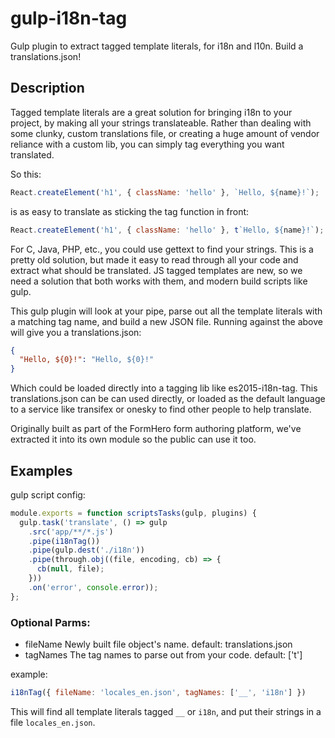 # gulp-i18n-tag
Gulp plugin to extract tagged template literals, for i18n and l10n. Build a translations.json!

## Description
Tagged template literals are a great solution for bringing i18n to your project, by making all your strings
translateable. Rather than dealing with some clunky, custom translations file, or creating a huge amount
of vendor reliance with a custom lib, you can simply tag everything you want translated.

So this:
```javascript
React.createElement('h1', { className: 'hello' }, `Hello, ${name}!`);
```
is as easy to translate as sticking the tag function in front:
```javascript
React.createElement('h1', { className: 'hello' }, t`Hello, ${name}!`);
```

For C, Java, PHP, etc., you could use gettext to find your strings. This is a pretty old solution, but
made it easy to read through all your code and extract what should be translated. JS tagged templates
are new, so we need a solution that both works with them, and modern build scripts like gulp.

This gulp plugin will look at your pipe, parse out all the template literals with a matching tag
name, and build a new JSON file. Running against the above will give you a translations.json:
```json
{
  "Hello, ${0}!": "Hello, ${0}!"
}
```
Which could be loaded directly into a tagging lib like es2015-i18n-tag. This translations.json can
be can used directly, or loaded as the default language to a service like transifex or onesky to
find other people to help translate.

Originally built as part of the FormHero form authoring platform, we've extracted it into its
own module so the public can use it too.

## Examples

gulp script config:

```javascript
module.exports = function scriptsTasks(gulp, plugins) {
  gulp.task('translate', () => gulp
    .src('app/**/*.js')
    .pipe(i18nTag())
    .pipe(gulp.dest('./i18n'))
    .pipe(through.obj((file, encoding, cb) => {
      cb(null, file);
    }))
    .on('error', console.error));
};
```

### Optional Parms:
* fileName <string> Newly built file object's name. default: translations.json
* tagNames <Array> The tag names to parse out from your code. default: ['t']

example:
```javascript
i18nTag({ fileName: 'locales_en.json', tagNames: ['__', 'i18n'] })
```
This will find all template literals tagged `__` or `i18n`, and put their strings in a file `locales_en.json`.

